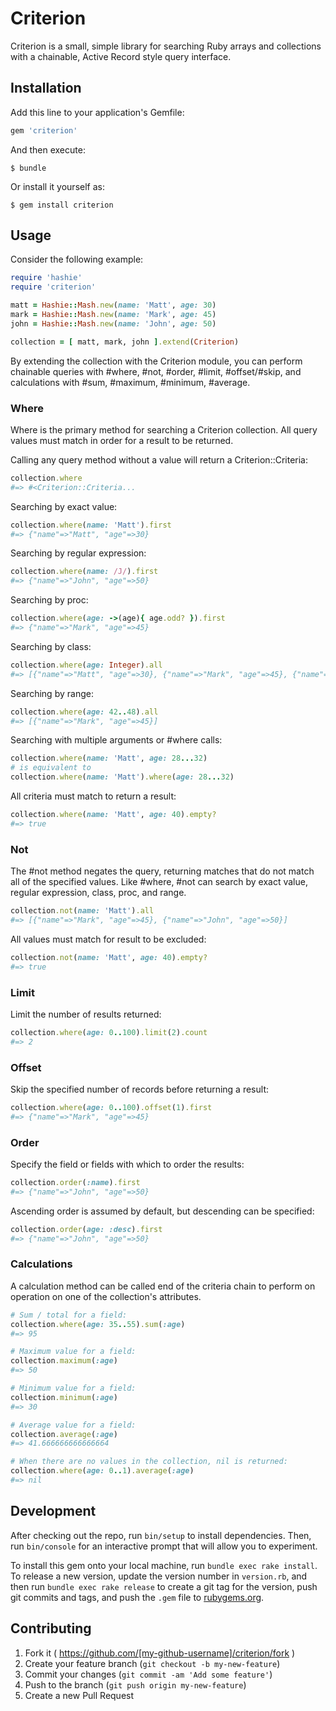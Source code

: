 # Criterion

Criterion is a small, simple library for searching Ruby arrays and collections with a chainable, Active Record style query interface.

## Installation

Add this line to your application's Gemfile:

```ruby
gem 'criterion'
```

And then execute:

    $ bundle

Or install it yourself as:

    $ gem install criterion

## Usage

Consider the following example: 

````ruby 
require 'hashie'
require 'criterion'

matt = Hashie::Mash.new(name: 'Matt', age: 30) 
mark = Hashie::Mash.new(name: 'Mark', age: 45) 
john = Hashie::Mash.new(name: 'John', age: 50) 

collection = [ matt, mark, john ].extend(Criterion)
````

By extending the collection with the Criterion module, you can perform chainable queries with #where, #not, #order, #limit, #offset/#skip, and calculations with #sum, #maximum, #minimum, #average.

### Where 

Where is the primary method for searching a Criterion collection. All query values must match in order for a result to be returned. 

Calling any query method without a value will return a Criterion::Criteria: 

````ruby 
collection.where
#=> #<Criterion::Criteria...
````

Searching by exact value: 

````ruby 
collection.where(name: 'Matt').first
#=> {"name"=>"Matt", "age"=>30}
````

Searching by regular expression: 

````ruby 
collection.where(name: /J/).first
#=> {"name"=>"John", "age"=>50}
````

Searching by proc: 

````ruby 
collection.where(age: ->(age){ age.odd? }).first
#=> {"name"=>"Mark", "age"=>45}
````

Searching by class:

````ruby 
collection.where(age: Integer).all
#=> [{"name"=>"Matt", "age"=>30}, {"name"=>"Mark", "age"=>45}, {"name"=>"John", "age"=>50}]
````

Searching by range: 

````ruby 
collection.where(age: 42..48).all
#=> [{"name"=>"Mark", "age"=>45}]
````

Searching with multiple arguments or #where calls:

````ruby 
collection.where(name: 'Matt', age: 28...32)
# is equivalent to 
collection.where(name: 'Matt').where(age: 28...32)
````

All criteria must match to return a result: 

````ruby 
collection.where(name: 'Matt', age: 40).empty?
#=> true
````

### Not 

The #not method negates the query, returning matches that do not match all of the specified values. Like #where, #not can search by exact value, regular expression, class, proc, and range. 

````ruby 
collection.not(name: 'Matt').all 
#=> [{"name"=>"Mark", "age"=>45}, {"name"=>"John", "age"=>50}]
````

All values must match for result to be excluded:

````ruby 
collection.not(name: 'Matt', age: 40).empty?
#=> true 
````

### Limit

Limit the number of results returned: 

````ruby 
collection.where(age: 0..100).limit(2).count
#=> 2 
````

### Offset 

Skip the specified number of records before returning a result: 

````ruby 
collection.where(age: 0..100).offset(1).first
#=> {"name"=>"Mark", "age"=>45}
````

### Order 

Specify the field or fields with which to order the results: 

````ruby 
collection.order(:name).first
#=> {"name"=>"John", "age"=>50}
````

Ascending order is assumed by default, but descending can be specified:

````ruby 
collection.order(age: :desc).first
#=> {"name"=>"John", "age"=>50}
````

### Calculations 

A calculation method can be called end of the criteria chain to perform on operation on one of the collection's attributes. 

````ruby 
# Sum / total for a field: 
collection.where(age: 35..55).sum(:age)
#=> 95

# Maximum value for a field: 
collection.maximum(:age)
#=> 50 

# Minimum value for a field:
collection.minimum(:age)
#=> 30 

# Average value for a field:
collection.average(:age)
#=> 41.666666666666664

# When there are no values in the collection, nil is returned:
collection.where(age: 0..1).average(:age)
#=> nil 
````

## Development

After checking out the repo, run `bin/setup` to install dependencies. Then, run `bin/console` for an interactive prompt that will allow you to experiment.

To install this gem onto your local machine, run `bundle exec rake install`. To release a new version, update the version number in `version.rb`, and then run `bundle exec rake release` to create a git tag for the version, push git commits and tags, and push the `.gem` file to [rubygems.org](https://rubygems.org).

## Contributing

1. Fork it ( https://github.com/[my-github-username]/criterion/fork )
2. Create your feature branch (`git checkout -b my-new-feature`)
3. Commit your changes (`git commit -am 'Add some feature'`)
4. Push to the branch (`git push origin my-new-feature`)
5. Create a new Pull Request
